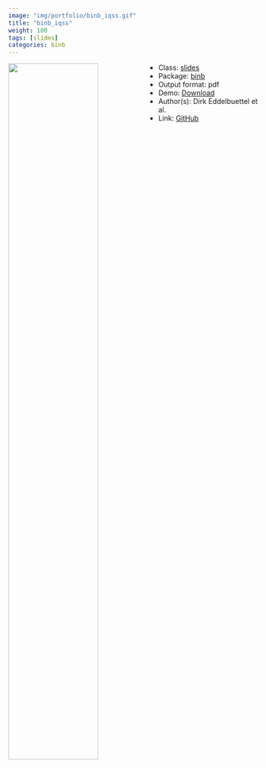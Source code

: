 ```yaml
---
image: "img/portfolio/binb_iqss.gif"
title: "binb_iqss"
weight: 100
tags: [slides]
categories: binb
---
```




<!--more-->

<p><a href="../../img/portfolio/binb_iqss.gif"><img class = "jf-image-shadow" src="../../img/portfolio/binb_iqss.gif" style="display: block; margin: auto;" width="60%"  align="left"></a></p>

- Class: [slides](../../tags/slides)
- Package: [binb](binb)
- Output format: pdf
- Demo: [Download](https://eddelbuettel.github.io/binb/iqss_minimal.pdf)
- Author(s): Dirk Eddelbuettel et al.
- Link: [GitHub](https://github.com/eddelbuettel/binb)


